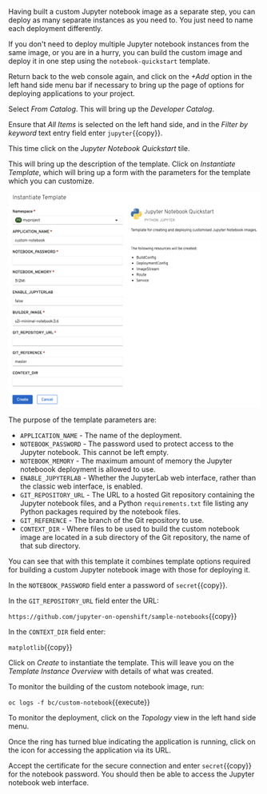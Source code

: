 Having built a custom Jupyter notebook image as a separate step, you can deploy as many separate instances as you need to. You just need to name each deployment differently.

If you don't need to deploy multiple Jupyter notebook instances from the same image, or you are in a hurry, you can build the custom image and deploy it in one step using the `notebook-quickstart` template.

Return back to the web console again, and click on the _+Add_ option in the left hand side menu bar if necessary to bring up the page of options for deploying applications to your project.

Select _From Catalog_. This will bring up the _Developer Catalog_.

Ensure that _All Items_ is selected on the left hand side, and in the _Filter by keyword_ text entry field enter ``jupyter``{{copy}}.

This time click on the _Jupyter Notebook Quickstart_ tile.

This will bring up the description of the template. Click on _Instantiate Template_, which will bring up a form with the parameters for the template which you can customize.

![Instatiate Template](../../assets/jupyternotebooks/custom-notebooks-42/07-instantiate-template.png)

The purpose of the template parameters are:

* ``APPLICATION_NAME`` - The name of the deployment.
* ``NOTEBOOK_PASSWORD`` - The password used to protect access to the Jupyter notebook. This cannot be left empty.
* ``NOTEBOOK_MEMORY`` - The maximum amount of memory the Jupyter noteboook deployment is allowed to use.
* ``ENABLE_JUPYTERLAB`` - Whether the JupyterLab web interface, rather than the classic web interface, is enabled.
* ``GIT_REPOSITORY_URL`` - The URL to a hosted Git repository containing the Jupyter notebook files, and a Python ``requirements.txt`` file listing any Python packages required by the notebook files.
* ``GIT_REFERENCE`` - The branch of the Git repository to use.
* ``CONTEXT_DIR`` - Where files to be used to build the custom notebook image are located in a sub directory of the Git repository, the name of that sub directory.

You can see that with this template it combines template options required for building a custom Jupyter notebook image with those for deploying it.

In the ``NOTEBOOK_PASSWORD`` field enter a password of ``secret``{{copy}}.

In the ``GIT_REPOSITORY_URL`` field enter the URL:

``https://github.com/jupyter-on-openshift/sample-notebooks``{{copy}}

In the ``CONTEXT_DIR`` field enter:

``matplotlib``{{copy}}

Click on _Create_ to instantiate the template. This will leave you on the _Template Instance Overview_ with details of what was created.

To monitor the building of the custom notebook image, run:

``oc logs -f bc/custom-notebook``{{execute}}

To monitor the deployment, click on the _Topology_ view in the left hand side menu.

Once the ring has turned blue indicating the application is running, click on the icon for accessing the application via its URL.

Accept the certificate for the secure connection and enter ``secret``{{copy}} for the notebook password. You should then be able to access the Jupyter notebook web interface.
